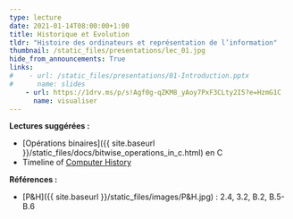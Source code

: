 ```yaml
---
type: lecture
date: 2021-01-14T08:00:00+1:00
title: Historique et Evolution
tldr: "Histoire des ordinateurs et représentation de l’information"
thumbnail: /static_files/presentations/lec_01.jpg
hide_from_announcements: True
links:
#    - url: /static_files/presentations/01-Introduction.pptx
#      name: slides
    - url: https://1drv.ms/p/s!Agf0g-qZKM8_yAoy7PxF3CLty2I5?e=HzmG1C
      name: visualiser
---
```

**Lectures suggérées :**
- [Opérations binaires]({{ site.baseurl }}/static_files/docs/bitwise_operations_in_c.html) en C
- Timeline of [Computer History](https://www.computerhistory.org/timeline/computers/)

**Références :**
- [P&H]({{ site.baseurl }}/static_files/images/P&H.jpg) : 2.4, 3.2, B.2, B.5-B.6
